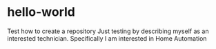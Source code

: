# hello-world
Test how to create a repository
Just testing by describing myself as an interested technician.
Specifically I am interested in Home Automation
